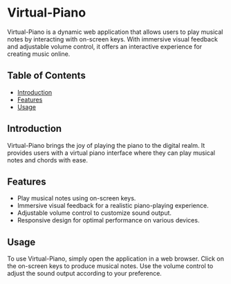 # Virtual-Piano

Virtual-Piano is a dynamic web application that allows users to play musical notes by interacting with on-screen keys. With immersive visual feedback and adjustable volume control, it offers an interactive experience for creating music online.

## Table of Contents

- [Introduction](#introduction)
- [Features](#features)
- [Usage](#usage)


## Introduction

Virtual-Piano brings the joy of playing the piano to the digital realm. It provides users with a virtual piano interface where they can play musical notes and chords with ease.

## Features

- Play musical notes using on-screen keys.
- Immersive visual feedback for a realistic piano-playing experience.
- Adjustable volume control to customize sound output.
- Responsive design for optimal performance on various devices.

## Usage

To use Virtual-Piano, simply open the application in a web browser. Click on the on-screen keys to produce musical notes. Use the volume control to adjust the sound output according to your preference.


